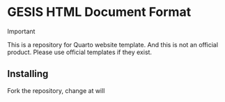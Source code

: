 # GESIS HTML Document Format

> [!IMPORTANT]
>This is a repository for Quarto website template. And this is not an official product. Please use official templates if they exist.


## Installing

Fork the repository, change at will
